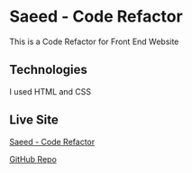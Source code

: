 # Saeed - Code Refactor 

This is a Code Refactor for Front End Website

## Technologies 

I used HTML and CSS 

## Live Site

[Saeed - Code Refactor](https://14elmaksh.github.io/code-refactor/)

[GitHub Repo](https://github.com/14elmaksh/code-refactor)
